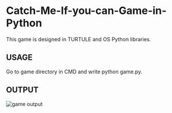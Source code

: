 # Catch-Me-If-you-can-Game-in-Python
This game is designed in TURTULE and OS Python libraries.
## USAGE
Go to game directory in CMD and write python game.py.

## OUTPUT
![game output](https://github.com/[khayamkhan852]/[Catch-Me-If-you-can-Game-in-Python]/blob/output.JPG?raw=true)
